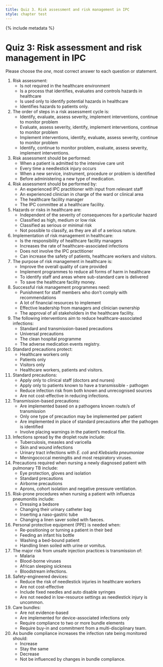 ```yaml
---
title: Quiz 3. Risk assessment and risk management in IPC 
style: chapter test
---
```


{% include metadata %}

# Quiz 3: Risk assessment and risk management in IPC 

Please choose the *one*, most correct answer to each question or statement.

1.	Risk assessment:
	-	Is not required in the healthcare environment
	+	Is a process that identifies, evaluates and controls hazards in healthcare
	-	Is used only to identify potential hazards in healthcare 
	-	Identifies hazards to patients only.  
2.	The order of steps in a risk assessment cycle is:
	+	Identify, evaluate, assess severity, implement interventions,  continue to monitor problem
	-	Evaluate, assess severity, identify, implement interventions, continue to monitor problem
	-	Implement interventions, identify, evaluate, assess severity, continue to monitor problem
	-	Identify, continue to monitor problem, evaluate, assess severity, implement interventions.
3.	Risk assessment should be performed:
	-	When a patient is admitted to the intensive care unit
	-	Every time a needlestick injury occurs 
	+	When a new service, instrument, procedure or problem is identified 
	-	Before administering a new type of medication.
4.	Risk assessment should be performed by: 
	+	An experienced IPC practitioner with input from relevant staff
	-	An experienced clinician in charge of the ward or clinical area 
	-	The healthcare facility manager 
	-	The IPC committee at a healthcare facility.
5.	Hazards or risks in healthcare are: 
	-	Independent of the severity of consequences for a particular hazard
	+	Classified as high, medium or low risk 
	-	Classified as serious or minimal risk 
	-	Not possible to classify, as they are all of a serious nature.
6.	Implementation of risk management in healthcare:
	-	Is the responsibility of healthcare facility managers
	-	Increases the rate of healthcare-associated infections 
	-	Does not involve the IPC practitioner 
	+	Can increase the safety of patients, healthcare workers and visitors. 
7.	The purpose of risk management in healthcare is: 
	+	Improve the overall quality of care provided
	-	Implement programmes to reduce all forms of harm in healthcare 
	-	To identify staff and areas where sub-standard care is delivered 
	-	To save the healthcare facility money.
8.	Successful risk management programmes need: 
	-	Punishment for staff members who don’t comply with recommendations 
	-	A lot of financial resources to implement 
	+	Effective leadership from managers and clinician ownership 
	-	The approval of all stakeholders in the healthcare facility.
9.	The following interventions aim to reduce healthcare-associated infections: 
	+	Standard and transmission-based precautions
	-	Universal precautions 
	-	The clean hospital programme 
	-	The adverse medication events registry.
10.	Standard precautions protect: 
	-	Healthcare workers only
	-	Patients only 
	-	Visitors only 
	+	Healthcare workers, patients and visitors.
11.	Standard precautions: 
	-	Apply only to clinical staff (doctors and nurses)
	-	Apply only to patients known to have a transmissible - pathogen 
	+	Reduce infection risk from both known and unrecognised sources 
	-	Are not cost-effective in reducing infections. 
12.	Transmission-based precautions: 
	+	Are implemented based on a pathogens known route/s of transmission
	-	Only one type of precaution may be implemented per patient 
	-	Are implemented in place of standard precautions after the pathogen is identified 
	-	Involve placing warnings in the patient’s medical file. 
13.	Infections spread by the droplet route include: 
	-	Tuberculosis, measles and varicella
	-	Skin and wound infections 
	-	Urinary tract infections with *E. coli* and *Klebsiella pneumoniae*
	+	Meningococcal meningitis and most respiratory viruses.
14.	Precautions required when nursing a newly diagnosed patient with pulmonary TB include: 
	-	Eye protection, gloves and isolation
	-	Standard precautions
	+	Airborne precautions
	-	Aprons, cohort isolation and negative pressure ventilation.
15.	Risk-prone procedures when nursing a patient with influenza pneumonitis include: 
	-	Dressing a bedsore
	-	Changing their urinary catheter bag 
	+	Inserting a naso-gastric tube 
	-	Changing a linen saver soiled with faeces.
16.	Personal protective equipment (PPE) is needed when:
	-	Re-positioning or turning a patient in their bed
	-	Feeding an infant his bottle
	-	Washing a bed-bound patient 
	+	Handling linen soiled with urine or vomitus.
17.	The major risk from unsafe injection practices is transmission of: 
	-	Malaria
	+	Blood-borne viruses 
	-	African sleeping sickness
	-	Bloodstream infections. 
18.	Safety-engineered devices: 
	+	Reduce the risk of needlestick injuries in healthcare workers
	-	Are not cost-effective  
	-	Include fixed needles and auto disable syringes
	-	Are not needed in low-resource settings as needlestick injury is uncommon.
19.	Care bundles: 
	-	Are not evidence-based 
	-	Are implemented for device-associated infections only  
	-	Require compliance to two or more bundle elements 
	+	Require buy-in and commitment from a multi-disciplinary team. 
20.	As bundle compliance increases the infection rate being monitored should: 
	-	Increase
	-	Stay the same 
	+	Decrease 
	-	Not be influenced by changes in bundle compliance. 
